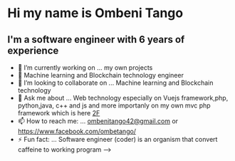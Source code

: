 # Hi my name is  Ombeni Tango
## I'm a software engineer with 6 years of experience

- 🔭 I’m currently working on ... my own projects
- 🌱 Machine learning and Blockchain technology engineer
- 👯 I’m looking to collaborate on ... Machine learning and Blockchain technology
- 💬 Ask me about ... Web technology especially on Vuejs framework,php, python,java, c++ and js and more importanly on my own mvc php framework which is here [2F](https://github.com/Ombenitango/2F)
- 📫 How to reach me: ... ombenitango42@gmail.com or  https://www.facebook.com/ombetango/
- ⚡ Fun fact: ... Software engineer (coder) is an organism that convert caffeine to working program
-->
